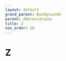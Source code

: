 ```yaml
---
layout: default
grand_parent: Backgrounds
parent: Abbreviations
title: Z
nav_order: 26
---
```


# Z
